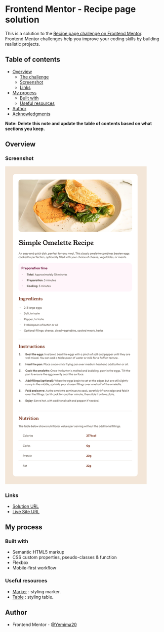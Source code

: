 # Frontend Mentor - Recipe page solution

This is a solution to the [Recipe page challenge on Frontend Mentor](https://www.frontendmentor.io/challenges/recipe-page-KiTsR8QQKm). Frontend Mentor challenges help you improve your coding skills by building realistic projects. 

## Table of contents

- [Overview](#overview)
  - [The challenge](#the-challenge)
  - [Screenshot](#screenshot)
  - [Links](#links)
- [My process](#my-process)
  - [Built with](#built-with)
  - [Useful resources](#useful-resources)
- [Author](#author)
- [Acknowledgments](#acknowledgments)

**Note: Delete this note and update the table of contents based on what sections you keep.**

## Overview

### Screenshot

![](./design/result.png)

### Links

- [Solution URL]()
- [Live Site URL](https://yemima20.github.io/recipe-page/)

## My process

### Built with

- Semantic HTML5 markup
- CSS custom properties, pseudo-classes & function
- Flexbox
- Mobile-first workflow

### Useful resources

- [Marker](https://developer.mozilla.org/en-US/docs/Web/CSS/::marker) : styling marker.
- [Table](https://developer.mozilla.org/en-US/docs/Learn_web_development/Core/Styling_basics/Tables) : styling table.

## Author

- Frontend Mentor - [@Yemima20](https://www.frontendmentor.io/profile/Yemima20)